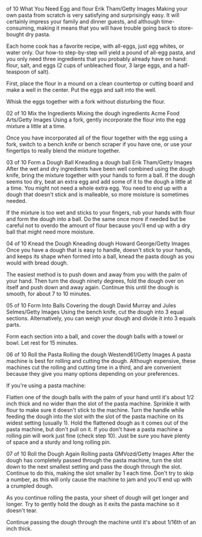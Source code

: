 
of 10
What You Need
Egg and flour
Erik Tham/Getty Images
Making your own pasta from scratch is very satisfying and surprisingly easy. It will certainly impress your family and dinner guests, and although time-consuming, making it means that you will have trouble going back to store-bought dry pasta.

Each home cook has a favorite recipe, with all-eggs, just egg whites, or water only. Our how-to step-by-step will yield a pound of all-egg pasta, and you only need three ingredients that you probably already have on hand: flour, salt, and eggs (2 cups of unbleached flour, 3 large eggs, and a half-teaspoon of salt).

First, place the flour in a mound on a clean countertop or cutting board and make a well in the center. Put the eggs and salt into the well.

Whisk the eggs together with a fork without disturbing the flour.

02
of 10
Mix the Ingredients
Mixing the dough ingredients
Acme Food Arts/Getty Images
Using a fork, gently incorporate the flour into the egg mixture a little at a time.

Once you have incorporated all of the flour together with the egg using a fork, switch to a bench knife or bench scraper if you have one, or use your fingertips to really blend the mixture together.

03
of 10
Form a Dough Ball
Kneading a dough ball
Erik Tham/Getty Images
After the wet and dry ingredients have been well combined using the dough knife, bring the mixture together with your hands to form a ball. If the dough seems too dry, beat an extra egg and add some of it to the dough a little at a time. You might not need a whole extra egg. You need to end up with a dough that doesn't stick and is malleable, so more moisture is sometimes needed.

If the mixture is too wet and sticks to your fingers, rub your hands with flour and form the dough into a ball. Do the same once more if needed but be careful not to overdo the amount of flour because you'll end up with a dry ball that might need more moisture. 

04
of 10
Knead the Dough
Kneading dough
Howard George/Getty Images
Once you have a dough that is easy to handle, doesn't stick to your hands, and keeps its shape when formed into a ball, knead the pasta dough as you would with bread dough.

The easiest method is to push down and away from you with the palm of your hand. Then turn the dough ninety degrees, fold the dough over on itself and push down and away again. Continue this until the dough is smooth, for about 7 to 10 minutes.

05
of 10
Form Into Balls
Covering the dough
David Murray and Jules Selmes/Getty Images
Using the bench knife, cut the dough into 3 equal sections. Alternatively, you can weigh your dough and divide it into 3 equals parts.

Form each section into a ball, and cover the dough balls with a towel or bowl. Let rest for 15 minutes.

06
of 10
Roll the Pasta
Rolling the dough
Westend61/Getty Images
A pasta machine is best for rolling and cutting the dough. Although expensive, these machines cut the rolling and cutting time in a third, and are convenient because they give you many options depending on your preferences.

If you're using a pasta machine:

Flatten one of the dough balls with the palm of your hand until it's about 1/2 inch thick and no wider than the slot of the pasta machine.
Sprinkle it with flour to make sure it doesn't stick to the machine.
Turn the handle while feeding the dough into the slot with the slot of the pasta machine on its widest setting (usually 1).
Hold the flattened dough as it comes out of the pasta machine, but don't pull on it.
If you don't have a pasta machine a rolling pin will work just fine (check step 10). Just be sure you have plenty of space and a sturdy and long rolling pin. 

07
of 10
Roll the Dough Again
Rolling pasta
GMVozd/Getty Images
After the dough has completely passed through the pasta machine, turn the slot down to the next smallest setting and pass the dough through the slot. Continue to do this, making the slot smaller by 1 each time. Don't try to skip a number, as this will only cause the machine to jam and you'll end up with a crumpled dough. 

As you continue rolling the pasta, your sheet of dough will get longer and longer. Try to gently hold the dough as it exits the pasta machine so it doesn't tear. 

Continue passing the dough through the machine until it's about 1/16th of an inch thick.